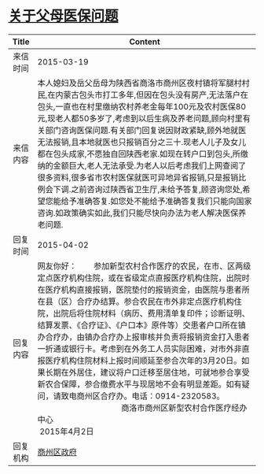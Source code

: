 # <a href="http://www.shangluo.gov.cn/zmhd/ldxxxx.jsp?urltype=leadermail.LeaderMailContentUrl&wbtreeid=1112&leadermailid=3022">关于父母医保问题</a>
|Title|Content|
|:---:|---|
|来信时间|2015-03-19|
|来信内容|本人媳妇及岳父岳母为陕西省商洛市商州区夜村镇将军腿村村民,在内蒙古包头市打工多年,但因在包头没有房产,无法落户在包头,一直也在村里缴纳农村养老金每年100元及农村医保80元,现老人都50多岁了,考虑到以后生病及养老问题,顾向村里有关部门咨询医保问题.有关部门回复说因财政紧缺,顾外地就医无法报销,且本地就医也只报销百分之三十.现老人儿子及女儿都在包头成家,不愿独自回陕西老家.如现在转户口到包头,所缴纳的金额巨大,老人无法承受.为老人以后考虑我们上网查阅了很多资料,很多省市农村医保就医可异地异省报销,只是报销比例会下调.之前咨询过陕西省卫生厅,未给予答复,顾咨询您处,希望您能给予准确答复.如您处不能给予准确答复我们只能向国家咨询.如政策确实如此,我们只能尽快向办法为老人解决医保养老问题.|
|回复时间|2015-04-02|
|回复内容|网友你好：        参加新型农村合作医疗的农民，在市、区两级定点医疗机构住院，或在省级定点直报医疗机构住院，出院时在医疗机构直接报销，医院垫付的报销资金，由医院与患者所在县（区）合疗办结算。参合农民在市外非定点医疗机构住院，出院后将住院材料（病历、费用清单复印件；诊断证明、结算发票、《合疗证》、《户口本》原件等）交患者户口所在镇办合疗办，由镇办合疗办上报审核并负责将报销资金打入患者一折通或银行卡。考虑到在外务工人员实际困难，对市外非直报医疗机构住院材料上报时间顺延至参合次年的3月20日。如果长期在外居住，建议将户口迁移至居住地，可就地参合享受新农合保障，参合缴费水平与现居地不会有明显差距。如有疑问，请致电商州区合疗办。电话：0914-2320583。　　　　　　　　　　　　                                    　商洛市商州区新型农村合作医疗经办中心　　　　　　　　　　　　　                                             2015年4月2日|
|回复机构|<a href="../../categories/agencies/商州区政府.md">商州区政府</a>|
